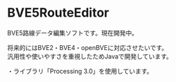 # BVE5RouteEditor
BVE5路線データ編集ソフトです。現在開発中。

将来的にはBVE2・BVE4・openBVEに対応させたいです。<br>
汎用性や使いやすさを重視したためJavaで開発しています。

・ライブラリ「Processing 3.0」を使用しています。
